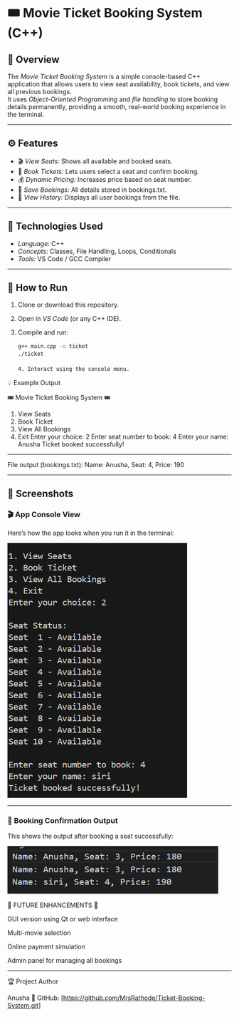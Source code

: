 # 🎟 Movie Ticket Booking System (C++)

## 📖 Overview

The _Movie Ticket Booking System_ is a simple console-based C++ application that allows users to view seat availability, book tickets, and view all previous bookings.  
It uses _Object-Oriented Programming_ and _file handling_ to store booking details permanently, providing a smooth, real-world booking experience in the terminal.

---

## ⚙ Features

- 🎬 _View Seats:_ Shows all available and booked seats.
- 💺 _Book Tickets:_ Lets users select a seat and confirm booking.
- 💰 _Dynamic Pricing:_ Increases price based on seat number.
- 🧾 _Save Bookings:_ All details stored in bookings.txt.
- 📂 _View History:_ Displays all user bookings from the file.

---

## 🧠 Technologies Used

- _Language:_ C++
- _Concepts:_ Classes, File Handling, Loops, Conditionals
- _Tools:_ VS Code / GCC Compiler

---

## 🚀 How to Run

1. Clone or download this repository.
2. Open in _VS Code_ (or any C++ IDE).
3. Compile and run:

   ```bash
   g++ main.cpp -o ticket
   ./ticket

   4. Interact using the console menu.
   ```

💡 Example Output

🎟 Movie Ticket Booking System 🎟

1. View Seats
2. Book Ticket
3. View All Bookings
4. Exit
   Enter your choice: 2
   Enter seat number to book: 4
   Enter your name: Anusha
   Ticket booked successfully!

---

File output (bookings.txt):
Name: Anusha, Seat: 4, Price: 190

---

## 📸 Screenshots

### 🎬 App Console View

Here’s how the app looks when you run it in the terminal:

![Console Screenshot](screenshots/1.png)

---

### 🧾 Booking Confirmation Output

This shows the output after booking a seat successfully:

![Booking Screenshot](screenshots/2.png)

🌟 FUTURE ENHANCEMENTS 🌟

GUI version using Qt or web interface

Multi-movie selection

Online payment simulation

Admin panel for managing all bookings

---

🏆 Project Author

Anusha
🔗 GitHub: [https://github.com/MrsRathode/Ticket-Booking-System.git]
